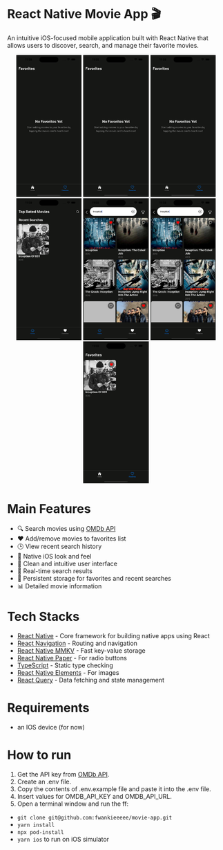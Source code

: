 # React Native Movie App 🎬

An intuitive iOS-focused mobile application built with React Native that allows users to discover, search, and manage their favorite movies.

<p align="center">
  <img width="30%" height="50%" src="https://github.com/fwankieeeee/movie-app/blob/main/src/screenshots/empty-favorites.png" />
  <img width="30%" height="50%" src="https://github.com/fwankieeeee/movie-app/blob/main/src/screenshots/empty-favorites.png" />
  <img width="30%" height="50%" src="https://github.com/fwankieeeee/movie-app/blob/main/src/screenshots/empty-favorites.png" />
  <img width="30%" height="50%" src="https://github.com/fwankieeeee/movie-app/blob/main/src/screenshots/recent-searches.png" />
  <img width="30%" height="50%" src="https://github.com/fwankieeeee/movie-app/blob/main/src/screenshots/search-results-with-favorites.png" />
  <img width="30%" height="50%" src="https://github.com/fwankieeeee/movie-app/blob/main/src/screenshots/search-results-with-favorites.png" />
  <img width="30%" height="50%" src="https://github.com/fwankieeeee/movie-app/blob/main/src/screenshots/with-favorites.png" />
</p>

# Main Features
- 🔍 Search movies using [OMDb API](https://www.omdbapi.com/)
- ❤️ Add/remove movies to favorites list
- 🕒 View recent search history
- 📱 Native iOS look and feel
- 🎨 Clean and intuitive user interface
- 🔄 Real-time search results
- 💾 Persistent storage for favorites and recent searches
- 📊 Detailed movie information


# Tech Stacks
- [React Native](https://reactnative.dev/) - Core framework for building native apps using React
- [React Navigation](https://reactnavigation.org/) - Routing and navigation
- [React Native MMKV](https://github.com/mrousavy/react-native-mmkv) - Fast key-value storage
- [React Native Paper](https://callstack.github.io/react-native-paper/) - For radio buttons
- [TypeScript](https://www.typescriptlang.org/) - Static type checking
- [React Native Elements](https://reactnativeelements.com/) - For images
- [React Query](https://tanstack.com/query/latest) - Data fetching and state management

# Requirements
- an IOS device (for now)

# How to run
1. Get the API key from [OMDb API](https://www.omdbapi.com/).
2. Create an .env file.
3. Copy the contents of .env.example file and paste it into the .env file.
5. Insert values for OMDB_API_KEY and OMDB_API_URL.
4. Open a terminal window and run the ff:
- `git clone git@github.com:fwankieeeee/movie-app.git`
- `yarn install`
- `npx pod-install`
- `yarn ios` to run on iOS simulator

